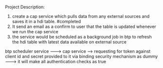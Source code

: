 Project Description:

1. create a cap service which pulls data from any external sources and saves it in a hdi table. #completed
2. It send an email as a confirm to user that the table is updated whenever we run the cap service 
3. the service would be scheduled as a background job in btp to refresh the hdi table with latest data available on external source



btp scheduler service ---> cap service --> requesting for token against client id and secret provided to it via binding
security mechanism as dummy ---> it will make all authentication checks as true